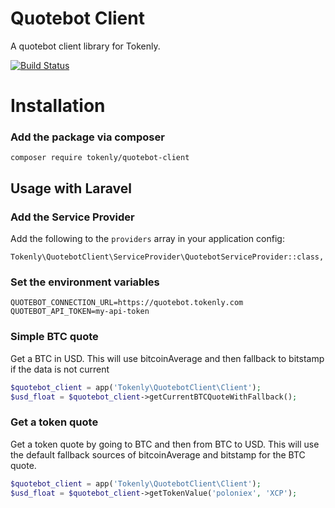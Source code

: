 # Quotebot Client

A quotebot client library for Tokenly.

[![Build Status](https://travis-ci.org/tokenly/quotebot-client.svg?branch=master)](https://travis-ci.org/tokenly/quotebot-client)


# Installation

### Add the package via composer

```
composer require tokenly/quotebot-client
```

## Usage with Laravel

### Add the Service Provider

Add the following to the `providers` array in your application config:

```
Tokenly\QuotebotClient\ServiceProvider\QuotebotServiceProvider::class,
```

### Set the environment variables

```
QUOTEBOT_CONNECTION_URL=https://quotebot.tokenly.com
QUOTEBOT_API_TOKEN=my-api-token
```


### Simple BTC quote

Get a BTC in USD.  This will use bitcoinAverage and then fallback to bitstamp if the data is not current

```php
$quotebot_client = app('Tokenly\QuotebotClient\Client');
$usd_float = $quotebot_client->getCurrentBTCQuoteWithFallback();
```


### Get a token quote

Get a token quote by going to BTC and then from BTC to USD.  This will use the default fallback sources of bitcoinAverage and bitstamp for the BTC quote.

```php
$quotebot_client = app('Tokenly\QuotebotClient\Client');
$usd_float = $quotebot_client->getTokenValue('poloniex', 'XCP');
```


